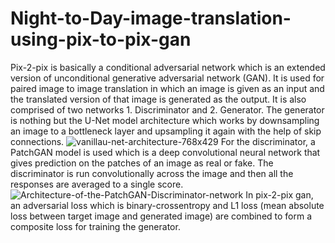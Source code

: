 # Night-to-Day-image-translation-using-pix-to-pix-gan
Pix-2-pix is basically a conditional adversarial network which is an extended version of unconditional generative adversarial network (GAN). It is used for paired image to image translation in which an image is given as an input and the translated version of that image is generated as the output. It is also comprised of two networks 1. Discriminator and 2. Generator. The generator is nothing but the U-Net model architecture which works by downsampling an image to a bottleneck layer and upsampling it again with the help of skip connections. ![vanillau-net-architecture-768x429](https://user-images.githubusercontent.com/76652458/189713156-571fb06e-4cc4-4718-b655-36bebb1c364c.png)
For the discriminator, a PatchGAN model is used which is a deep convolutional neural network that gives prediction on the patches of an image as real or fake. The discriminator is run convolutionally across the image and then all the responses are averaged to a single score. ![Architecture-of-the-PatchGAN-Discriminator-network](https://user-images.githubusercontent.com/76652458/189714813-cfbf321d-dc4a-4ca8-8595-bc53038287bb.png)
In pix-2-pix gan, an adversarial loss which is binary-crossentropy and L1 loss (mean absolute loss between target image and generated image) are combined to form a composite loss for training the generator. 

